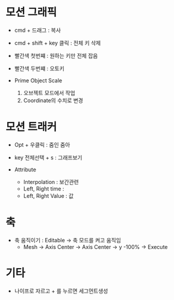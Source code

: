 # 모션 그래픽

- cmd + 드래그 : 복사
- cmd + shift + key 클릭 : 전체 키 삭제

- 빨간색 첫번쨰 : 원하는 키만 전체 잡음
- 빨간색 두번쨰 : 오토키 

- Prime Object Scale 
    1. 오브젝트 모드에서 작업
    2. Coordinate의 수치로 변경
    
    
    
# 모션 트래커

- Opt + 우클릭 : 줌인 줌아
- key 전체선택 + s : 그래프보기



- Attribute 
    - Interpolation : 보간관련
    - Left, Right time :  
    - Left, Right Value : 값


# 축 
 
- 축 움직이기 : Editable -> 축 모드를 켜고 움직임 
    - Mesh -> Axis Center -> Axis Center -> y -100% -> Execute
    
    
    
# 기타 

- 나이프로 자르고 + 를 누르면 세그먼트생성
    
